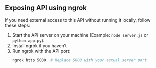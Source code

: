 ## Exposing API using ngrok  
If you need external access to this API without running it locally, follow these steps:  

1. Start the API server on your machine (Example: `node server.js` or `python app.py`).  
2. Install ngrok if you haven’t
3. Run ngrok with the API port:
   ```sh
   ngrok http 5000  # Replace 5000 with your actual server port  
